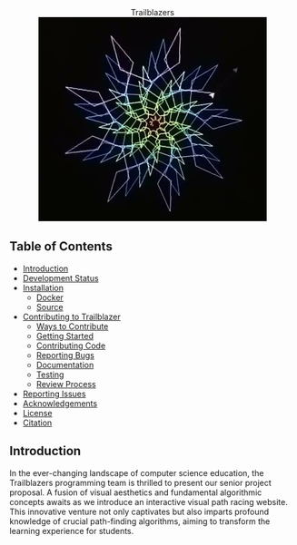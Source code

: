 <div align="center" font-size="10rem">
Trailblazers
</div>
<div align="center">
    <img src="./banner.jpg" alt="Banner"/>
</div>

## Table of Contents
- [Introduction](#introduction)
- [Development Status](#development-status)
- [Installation](#installation)
    - [Docker](#docker)
    - [Source](#source)
- [Contributing to Trailblazer](#contributing-to-trailblazer)
    - [Ways to Contribute](#ways-to-contribute)
    - [Getting Started](#getting-started)
    - [Contributing Code](#contributing-code)
    - [Reporting Bugs](#reporting-bugs)
    - [Documentation](#documentation)
    - [Testing](#testing)
    - [Review Process](#review-process)
- [Reporting Issues](#reporting-issues)
- [Acknowledgements](#acknowledgments)
- [License](#license)
- [Citation](#citation)


## Introduction
In the ever-changing landscape of computer science education, the Trailblazers programming team is thrilled to present our senior project proposal. A fusion of visual aesthetics and fundamental algorithmic concepts awaits as we introduce an interactive visual path racing website. This innovative venture not only captivates but also imparts profound knowledge of crucial path-finding algorithms, aiming to transform the learning experience for students.

